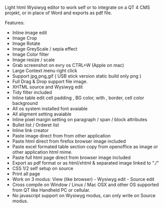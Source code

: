 Light html Wysiwyg editor to work self or to integrate on a QT 4 CMS projekt, or in place of Word and exports as pdf file.

Features:

  * Inline image edit
  * Image Crop
  * Image Rotate
  * Image GreyScale / sepia effect
  * Image Color filter
  * Image resize / scale
  * Grab screenshot on evry os CTRL+W (Apple on mac)
  * Large Context menu right click
  * Support jpg,png,gif  ( USB stick version static build only png )
  * Full Drag & Drop support file image.
  * XHTML source and Wysiwyg edit
  * Tidy filter included
  * Inline table edit cell padding , BG color, with , border, cell color background
  * All os system installed font avaiable
  * All  aligment setting avaiable
  * Inline pixel margin setting on paragraph / span / block attributes
  * Bullet list / Orderet list
  * Inline link creator
  * Paste image direct from from other application
  * Paste html direct from firefox browser image included
  * Paste excel formated table section copy from openoffice as image or other application html mime.
  * Paste full html page direct from browser image included
  * Export as pdf format or as html/xhtml & separated image linked to "./"
  * CSS 1/2 self setup on source
  * Print all page
  * Work on 3 modus: View (like browser) - Wysiwyg edit - Source edit
  * Cross compile on Window / Linux / Mac OSX and other OS supported from QT like Handheld PC or cellular.
  * No javascript support on Wysiwyg modus, can only write on Source modus.
